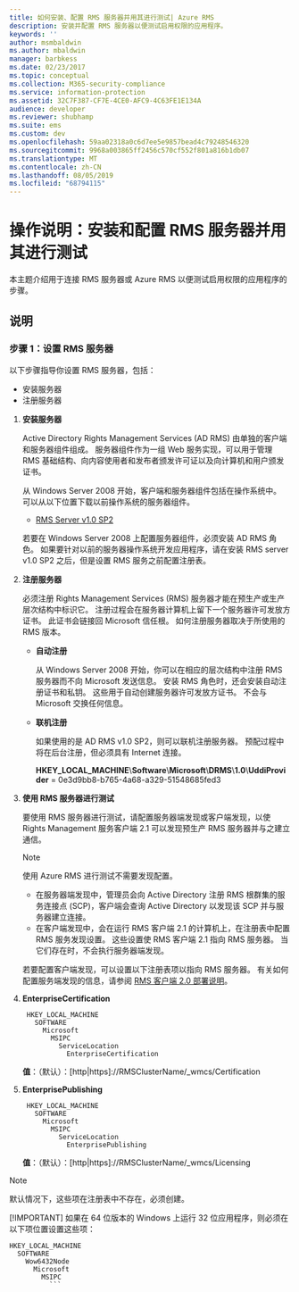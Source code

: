 ```yaml
---
title: 如何安装、配置 RMS 服务器并用其进行测试| Azure RMS
description: 安装并配置 RMS 服务器以便测试启用权限的应用程序。
keywords: ''
author: msmbaldwin
ms.author: mbaldwin
manager: barbkess
ms.date: 02/23/2017
ms.topic: conceptual
ms.collection: M365-security-compliance
ms.service: information-protection
ms.assetid: 32C7F387-CF7E-4CE0-AFC9-4C63FE1E134A
audience: developer
ms.reviewer: shubhamp
ms.suite: ems
ms.custom: dev
ms.openlocfilehash: 59aa02318a0c6d7ee5e9857bead4c79248546320
ms.sourcegitcommit: 9968a003865ff2456c570cf552f801a816b1db07
ms.translationtype: MT
ms.contentlocale: zh-CN
ms.lasthandoff: 08/05/2019
ms.locfileid: "68794115"
---
```

# <a name="how-to-install-configure-and-test-with-an-rms-server"></a>操作说明：安装和配置 RMS 服务器并用其进行测试

本主题介绍用于连接 RMS 服务器或 Azure RMS 以便测试启用权限的应用程序的步骤。
 
## <a name="instructions"></a>说明

### <a name="step-1-setup-your-rms-server"></a>步骤 1：设置 RMS 服务器

以下步骤指导你设置 RMS 服务器，包括：

-   安装服务器
-   注册服务器

1. **安装服务器**

   Active Directory Rights Management Services (AD RMS) 由单独的客户端和服务器组件组成。 服务器组件作为一组 Web 服务实现，可以用于管理 RMS 基础结构、向内容使用者和发布者颁发许可证以及向计算机和用户颁发证书。

   从 Windows Server 2008 开始，客户端和服务器组件包括在操作系统中。 可以从以下位置下载以前操作系统的服务器组件。

   -   [RMS Server v1.0 SP2](https://go.microsoft.com/fwlink/p/?linkid=73722)

   若要在 Windows Server 2008 上配置服务器组件，必须安装 AD RMS 角色。 如果要针对以前的服务器操作系统开发应用程序，请在安装 RMS server v1.0 SP2 之后，但是设置 RMS 服务之前配置注册表。

2. **注册服务器**

   必须注册 Rights Management Services (RMS) 服务器才能在预生产或生产层次结构中标识它。 注册过程会在服务器计算机上留下一个服务器许可发放方证书。 此证书会链接回 Microsoft 信任根。 如何注册服务器取决于所使用的 RMS 版本。

   -   **自动注册**

       从 Windows Server 2008 开始，你可以在相应的层次结构中注册 RMS 服务器而不向 Microsoft 发送信息。 安装 RMS 角色时，还会安装自动注册证书和私钥。 这些用于自动创建服务器许可发放方证书。 不会与 Microsoft 交换任何信息。

   -   **联机注册**

       如果使用的是 AD RMS v1.0 SP2，则可以联机注册服务器。 预配过程中将在后台注册，但必须具有 Internet 连接。

       **HKEY\_LOCAL\_MACHINE**\\**Software**\\**Microsoft**\\**DRMS**\\**1.0**\\**UddiProvider** = 0e3d9bb8-b765-4a68-a329-51548685fed3

3. **使用 RMS 服务器进行测试**

    要使用 RMS 服务器进行测试，请配置服务器端发现或客户端发现，以使 Rights Management 服务客户端 2.1 可以发现预生产 RMS 服务器并与之建立通信。

    > [!Note]
    > 使用 Azure RMS 进行测试不需要发现配置。

   - 在服务器端发现中，管理员会向 Active Directory 注册 RMS 根群集的服务连接点 (SCP)，客户端会查询 Active Directory 以发现该 SCP 并与服务器建立连接。
   - 在客户端发现中，会在运行 RMS 客户端 2.1 的计算机上，在注册表中配置 RMS 服务发现设置。 这些设置使 RMS 客户端 2.1 指向 RMS 服务器。 当它们存在时，不会执行服务器端发现。

   若要配置客户端发现，可以设置以下注册表项以指向 RMS 服务器。 有关如何配置服务端发现的信息，请参阅 [RMS 客户端 2.0 部署说明](https://technet.microsoft.com/library/jj159267(WS.10).aspx)。

4. **EnterpriseCertification**

        HKEY_LOCAL_MACHINE
          SOFTWARE
            Microsoft
              MSIPC
                ServiceLocation
                  EnterpriseCertification

   **值**：（默认）：[http|https]://RMSClusterName/_wmcs/Certification

5. **EnterprisePublishing**

        HKEY_LOCAL_MACHINE
          SOFTWARE
            Microsoft
              MSIPC
                ServiceLocation
                  EnterprisePublishing
                  
   **值**：（默认）：[http|https]://RMSClusterName/_wmcs/Licensing

> [!NOTE]
> 默认情况下，这些项在注册表中不存在，必须创建。
> 
> [!IMPORTANT]
> 如果在 64 位版本的 Windows 上运行 32 位应用程序，则必须在以下项位置设置这些项：<p>
>   ```    
>   HKEY_LOCAL_MACHINE
>     SOFTWARE
>       Wow6432Node
>         Microsoft
>           MSIPC
>             ```
